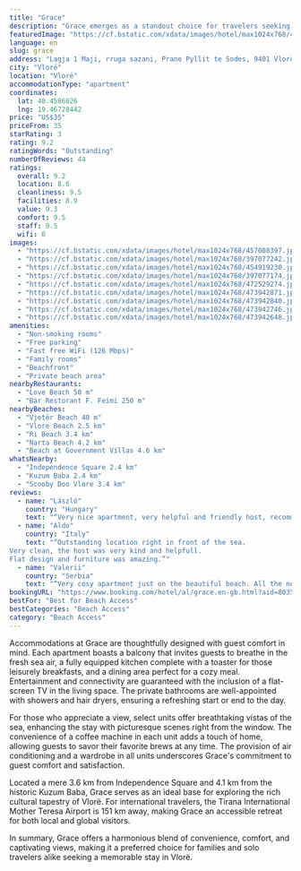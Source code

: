 ```yaml
---
title: "Grace"
description: "Grace emerges as a standout choice for travelers seeking a serene seafront experience in Vlorë, just a stone's throw away from the pristine Vjetër Beach and a short drive from the bustling Vlore Beach."
featuredImage: "https://cf.bstatic.com/xdata/images/hotel/max1024x768/457008397.jpg?k=ec5f7f73a344ae430504bfe2cc4cb08607fa1936b337cf5daf1b89f6b4ad7a4b&o=&hp=1"
language: en
slug: grace
address: "Lagja 1 Maji, rruga sazani, Prane Pyllit te Sodes, 9401 Vlorë, Albania"
city: "Vlorë"
location: "Vlorë"
accommodationType: "apartment"
coordinates:
  lat: 40.4586026
  lng: 19.46728442
price: "US$35"
priceFrom: 35
starRating: 3
rating: 9.2
ratingWords: "Outstanding"
numberOfReviews: 44
ratings:
  overall: 9.2
  location: 8.6
  cleanliness: 9.5
  facilities: 8.9
  value: 9.3
  comfort: 9.5
  staff: 9.5
  wifi: 0
images:
  - "https://cf.bstatic.com/xdata/images/hotel/max1024x768/457008397.jpg?k=ec5f7f73a344ae430504bfe2cc4cb08607fa1936b337cf5daf1b89f6b4ad7a4b&o=&hp=1"
  - "https://cf.bstatic.com/xdata/images/hotel/max1024x768/397077242.jpg?k=66be33d31be4d878ec8cd647fd6e45b34a0781bd5da6e3a89cc43e848be7c66a&o=&hp=1"
  - "https://cf.bstatic.com/xdata/images/hotel/max1024x768/454919230.jpg?k=93a24379a2be5b7607bec773ee60b0066a65959321e5daafae72690afd063569&o=&hp=1"
  - "https://cf.bstatic.com/xdata/images/hotel/max1024x768/397077174.jpg?k=d5cece8635a37a67580944520e767d8a84a384c5f54a225ba5a1e7b3f9420d64&o=&hp=1"
  - "https://cf.bstatic.com/xdata/images/hotel/max1024x768/472529274.jpg?k=a7d5c418cb3091a69f038ea44f6498c1884e04b26066e5b7c6d99289260b9593&o=&hp=1"
  - "https://cf.bstatic.com/xdata/images/hotel/max1024x768/473942871.jpg?k=a9658a13e6bc3d1e0797e93f497e8004547e6e995f282cef3af50932875bbb2e&o=&hp=1"
  - "https://cf.bstatic.com/xdata/images/hotel/max1024x768/473942840.jpg?k=67c1291d76a7e78d691d170dcf0c1cf138441ef5ebdb4f010ee5c9d11f9a8b34&o=&hp=1"
  - "https://cf.bstatic.com/xdata/images/hotel/max1024x768/473942746.jpg?k=15ca3a3dfd8d15a185ad4a4be06e1dc32674a36a2502ef8b55dd85e61da36189&o=&hp=1"
  - "https://cf.bstatic.com/xdata/images/hotel/max1024x768/473942648.jpg?k=8106ceebe9027732db2ee2a8cc1127e4d767d72dee6bda93c90ae31e85ac06d0&o=&hp=1"
amenities:
  - "Non-smoking rooms"
  - "Free parking"
  - "Fast free WiFi (126 Mbps)"
  - "Family rooms"
  - "Beachfront"
  - "Private beach area"
nearbyRestaurants:
  - "Love Beach 50 m"
  - "Bar Restorant F. Feimi 250 m"
nearbyBeaches:
  - "Vjetër Beach 40 m"
  - "Vlore Beach 2.5 km"
  - "Ri Beach 3.4 km"
  - "Narta Beach 4.2 km"
  - "Beach at Government Villas 4.6 km"
whatsNearby:
  - "Independence Square 2.4 km"
  - "Kuzum Baba 2.4 km"
  - "Scooby Doo Vlore 3.4 km"
reviews:
  - name: "László"
    country: "Hungary"
    text: "“Very nice apartment, very helpful and friendly host, recommend!”"
  - name: "Aldo"
    country: "Italy"
    text: "“Outstanding location right in front of the sea.
Very clean, the host was very kind and helpfull.
Flat design and furniture was amazing.”"
  - name: "Valerii"
    country: "Serbia"
    text: "“Very cosy apartment just on the beautiful beach. All the necessary things are present, the view from the terrace is nice. The host was very welcoming. It was an extremely pleasant stay, thank you!”"
bookingURL: "https://www.booking.com/hotel/al/grace.en-gb.html?aid=8035640"
bestFor: "Best for Beach Access"
bestCategories: "Beach Access"
category: "Beach Access"
---
```


Accommodations at Grace are thoughtfully designed with guest comfort in mind. Each apartment boasts a balcony that invites guests to breathe in the fresh sea air, a fully equipped kitchen complete with a toaster for those leisurely breakfasts, and a dining area perfect for a cozy meal. Entertainment and connectivity are guaranteed with the inclusion of a flat-screen TV in the living space. The private bathrooms are well-appointed with showers and hair dryers, ensuring a refreshing start or end to the day.

For those who appreciate a view, select units offer breathtaking vistas of the sea, enhancing the stay with picturesque scenes right from the window. The convenience of a coffee machine in each unit adds a touch of home, allowing guests to savor their favorite brews at any time. The provision of air conditioning and a wardrobe in all units underscores Grace's commitment to guest comfort and satisfaction.

Located a mere 3.6 km from Independence Square and 4.1 km from the historic Kuzum Baba, Grace serves as an ideal base for exploring the rich cultural tapestry of Vlorë. For international travelers, the Tirana International Mother Teresa Airport is 151 km away, making Grace an accessible retreat for both local and global visitors.

In summary, Grace offers a harmonious blend of convenience, comfort, and captivating views, making it a preferred choice for families and solo travelers alike seeking a memorable stay in Vlorë.